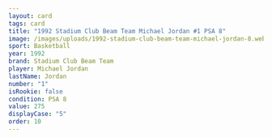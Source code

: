 ```yaml
---
layout: card
tags: card
title: "1992 Stadium Club Beam Team Michael Jordan #1 PSA 8"
image: /images/uploads/1992-stadium-club-beam-team-michael-jordan-8.webp
sport: Basketball
year: 1992
brand: Stadium Club Beam Team
player: Michael Jordan
lastName: Jordan
number: "1"
isRookie: false
condition: PSA 8
value: 275
displayCase: "5"
order: 10
---
```

